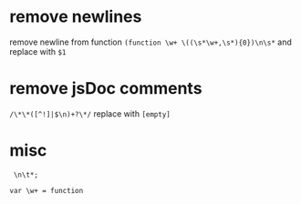 # remove newlines
   remove newline from function `(function \w+ \((\s*\w+,\s*){0})\n\s*` and replace with `$1`

# remove jsDoc comments
  `/\*\*([^!]|$\n)+?\*/` replace with `[empty]`

# misc
```regexp
 \n\t*;
```

```regexp
var \w+ = function 
```

